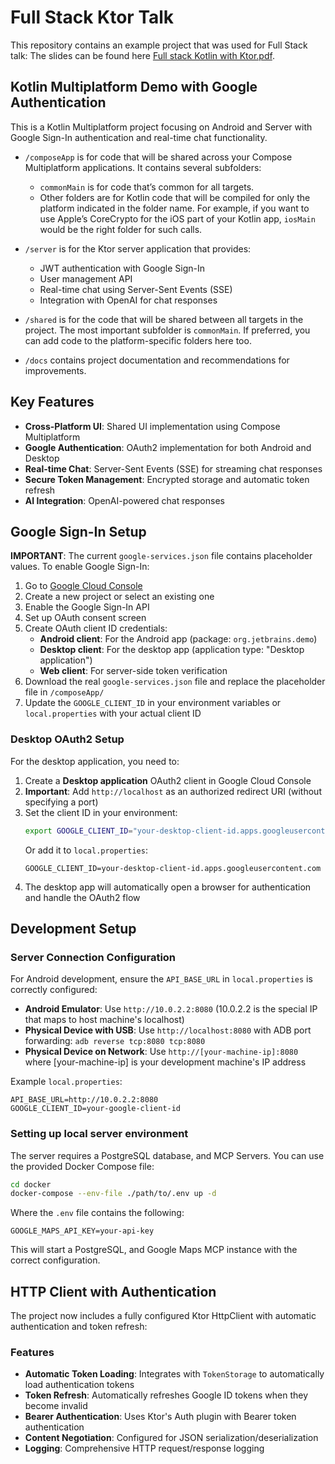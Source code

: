 # Full Stack Ktor Talk

This repository contains an example project that was used for Full Stack talk:
The slides can be found here [Full stack Kotlin with Ktor.pdf](Full%20stack%20Kotlin%20with%20Ktor.pdf).

## Kotlin Multiplatform Demo with Google Authentication

This is a Kotlin Multiplatform project focusing on Android and Server with Google Sign-In authentication and real-time chat functionality.

* `/composeApp` is for code that will be shared across your Compose Multiplatform applications.
  It contains several subfolders:
    - `commonMain` is for code that’s common for all targets.
    - Other folders are for Kotlin code that will be compiled for only the platform indicated in the folder name.
      For example, if you want to use Apple’s CoreCrypto for the iOS part of your Kotlin app,
      `iosMain` would be the right folder for such calls.

* `/server` is for the Ktor server application that provides:
    - JWT authentication with Google Sign-In
    - User management API
    - Real-time chat using Server-Sent Events (SSE)
    - Integration with OpenAI for chat responses

* `/shared` is for the code that will be shared between all targets in the project.
  The most important subfolder is `commonMain`. If preferred, you can add code to the platform-specific folders here
  too.

* `/docs` contains project documentation and recommendations for improvements.

## Key Features

* **Cross-Platform UI**: Shared UI implementation using Compose Multiplatform
* **Google Authentication**: OAuth2 implementation for both Android and Desktop
* **Real-time Chat**: Server-Sent Events (SSE) for streaming chat responses
* **Secure Token Management**: Encrypted storage and automatic token refresh
* **AI Integration**: OpenAI-powered chat responses

## Google Sign-In Setup

**IMPORTANT**: The current `google-services.json` file contains placeholder values. To enable Google Sign-In:

1. Go to [Google Cloud Console](https://console.cloud.google.com/)
2. Create a new project or select an existing one
3. Enable the Google Sign-In API
4. Set up OAuth consent screen
5. Create OAuth client ID credentials:
   - **Android client**: For the Android app (package: `org.jetbrains.demo`)
   - **Desktop client**: For the desktop app (application type: "Desktop application")
   - **Web client**: For server-side token verification
6. Download the real `google-services.json` file and replace the placeholder file in `/composeApp/`
7. Update the `GOOGLE_CLIENT_ID` in your environment variables or `local.properties` with your actual client ID

### Desktop OAuth2 Setup

For the desktop application, you need to:

1. Create a **Desktop application** OAuth2 client in Google Cloud Console
2. **Important**: Add `http://localhost` as an authorized redirect URI (without specifying a port)
3. Set the client ID in your environment:
   ```bash
   export GOOGLE_CLIENT_ID="your-desktop-client-id.apps.googleusercontent.com"
   ```
   Or add it to `local.properties`:
   ```
   GOOGLE_CLIENT_ID=your-desktop-client-id.apps.googleusercontent.com
   ```
4. The desktop app will automatically open a browser for authentication and handle the OAuth2 flow

## Development Setup

### Server Connection Configuration

For Android development, ensure the `API_BASE_URL` in `local.properties` is correctly configured:

- **Android Emulator**: Use `http://10.0.2.2:8080` (10.0.2.2 is the special IP that maps to host machine's localhost)
- **Physical Device with USB**: Use `http://localhost:8080` with ADB port forwarding: `adb reverse tcp:8080 tcp:8080`
- **Physical Device on Network**: Use `http://[your-machine-ip]:8080` where [your-machine-ip] is your development machine's IP address

Example `local.properties`:
```
API_BASE_URL=http://10.0.2.2:8080
GOOGLE_CLIENT_ID=your-google-client-id
```

### Setting up local server environment

The server requires a PostgreSQL database, and MCP Servers. You can use the provided Docker Compose file:

```bash
cd docker
docker-compose --env-file ./path/to/.env up -d
```

Where the `.env` file contains the following:

```env
GOOGLE_MAPS_API_KEY=your-api-key
```

This will start a PostgreSQL, and Google Maps MCP instance with the correct configuration.

## HTTP Client with Authentication

The project now includes a fully configured Ktor HttpClient with automatic authentication and token refresh:

### Features

- **Automatic Token Loading**: Integrates with `TokenStorage` to automatically load authentication tokens
- **Token Refresh**: Automatically refreshes Google ID tokens when they become invalid
- **Bearer Authentication**: Uses Ktor's Auth plugin with Bearer token authentication
- **Content Negotiation**: Configured for JSON serialization/deserialization
- **Logging**: Comprehensive HTTP request/response logging

